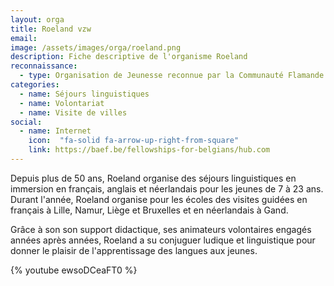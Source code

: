 ```yaml
---
layout: orga
title: Roeland vzw
email: 
image: /assets/images/orga/roeland.png
description: Fiche descriptive de l'organisme Roeland
reconnaissance: 
  - type: Organisation de Jeunesse reconnue par la Communauté Flamande
categories: 
  - name: Séjours linguistiques
  - name: Volontariat
  - name: Visite de villes
social:
  - name: Internet
    icon:  "fa-solid fa-arrow-up-right-from-square"
    link: https://baef.be/fellowships-for-belgians/hub.com
---
```

Depuis plus de 50 ans, Roeland organise des séjours linguistiques en immersion en français, anglais et néerlandais pour les jeunes de 7 à 23 ans. Durant l'année, Roeland organise pour les écoles des visites guidées en français à Lille, Namur, Liège et Bruxelles et en néerlandais à Gand.

Grâce à son son support didactique, ses animateurs volontaires engagés années après années, Roeland a su conjuguer ludique et linguistique pour donner le plaisir de l'apprentissage des langues aux jeunes.

{% youtube ewsoDCeaFT0 %}
